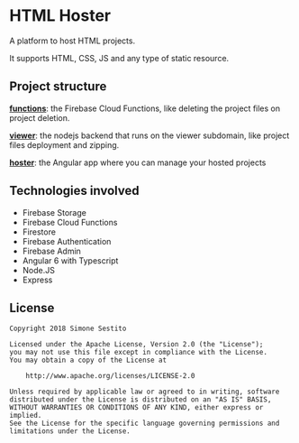 # HTML Hoster
A platform to host HTML projects.

It supports HTML, CSS, JS and any type of static resource.

## Project structure

**[functions](functions)**: the Firebase Cloud Functions, like deleting the project files on project deletion.

**[viewer](viewer)**: the nodejs backend that runs on the viewer subdomain, like project files deployment and zipping.

**[hoster](hoster)**: the Angular app where you can manage your hosted projects

## Technologies involved
- Firebase Storage
- Firebase Cloud Functions
- Firestore
- Firebase Authentication
- Firebase Admin
- Angular 6 with Typescript
- Node.JS
- Express

## License

    Copyright 2018 Simone Sestito

    Licensed under the Apache License, Version 2.0 (the "License");
    you may not use this file except in compliance with the License.
    You may obtain a copy of the License at

        http://www.apache.org/licenses/LICENSE-2.0

    Unless required by applicable law or agreed to in writing, software
    distributed under the License is distributed on an "AS IS" BASIS,
    WITHOUT WARRANTIES OR CONDITIONS OF ANY KIND, either express or implied.
    See the License for the specific language governing permissions and
    limitations under the License.
